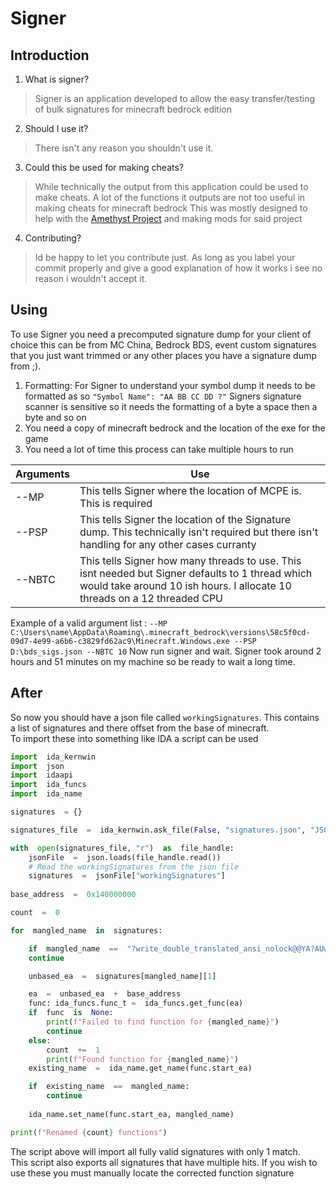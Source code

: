 # Signer
## Introduction
1. What is signer?
> Signer is an application developed to allow the easy transfer/testing of bulk signatures for minecraft bedrock edition
2. Should I use it?
> There isn't any reason you shouldn't use it.
3. Could this be used for making cheats?
> While technically the output from this application could be used to make cheats.
> A lot of the functions it outputs are not too useful in making cheats for minecraft bedrock
> This was mostly designed to help with the [Amethyst Project](https://github.com/FrederoxDev/Amethyst)   and making mods for said project
4. Contributing?
> Id be happy to let you contribute just. 
 >As long as you label your commit properly and give a good explanation of how it works i see no reason i wouldn't accept it.
 ## Using
 To use Signer you need a precomputed signature dump for your client of choice this can be from MC China, Bedrock BDS, event custom signatures that you just want trimmed or any other places you have a signature dump from ;).
 1. Formatting: For Signer to understand your symbol dump it needs to be formatted as so `"Symbol Name": "AA BB CC DD ?"` Signers signature scanner is sensitive so it needs the formatting of a byte a space then a byte and so on
 2. You need a copy of minecraft bedrock and the location of the exe for the game
 3. You need a lot of time this process can take multiple hours to run
 
|Arguments| Use |
|--|--|
| --MP | This tells Signer where the location of MCPE is. This is required |
| --PSP| This tells Signer the location of the Signature dump. This technically isn't required but there isn't handling for any other cases curranty
| --NBTC| This tells Signer how many threads to use. This isnt needed but Signer defaults to 1 thread which would take around 10 ish hours. I allocate 10 threads on a 12 threaded CPU  
Example of a valid argument list : `--MP C:\Users\name\AppData\Roaming\.minecraft_bedrock\versions\58c5f0cd-09d7-4e99-a6b6-c3829fd62ac9\Minecraft.Windows.exe --PSP D:\bds_sigs.json --NBTC 10`
Now run signer and wait. Signer took around 2 hours and 51 minutes on my machine so be ready to wait a long time.  
## After
So now you should have a json file called `workingSignatures`. This contains a list of signatures and there offset from the base of minecraft.  
To import these into something like IDA a script can be used 
```py
import  ida_kernwin
import  json
import  idaapi
import  ida_funcs
import  ida_name

signatures  = {}

signatures_file  =  ida_kernwin.ask_file(False, "signatures.json", "JSON (*.json)")

with  open(signatures_file, "r")  as  file_handle:
	jsonFile  =  json.loads(file_handle.read())
	# Read the workingSignatures from the json file
	signatures  =  jsonFile["workingSignatures"]
	
base_address  =  0x140000000

count  =  0

for  mangled_name  in  signatures:

	if  mangled_name  ==  "?write_double_translated_ansi_nolock@@YA?AUwrite_result@?A0x17268360@@HQEBDI@Z":
	continue

	unbased_ea  =  signatures[mangled_name][1]

	ea  =  unbased_ea  +  base_address
	func: ida_funcs.func_t =  ida_funcs.get_func(ea)
	if  func  is  None:
		print(f"Failed to find function for {mangled_name}")
		continue
	else:
		count  +=  1
		print(f"Found function for {mangled_name}")
	existing_name  =  ida_name.get_name(func.start_ea)

	if  existing_name  ==  mangled_name:
		continue
		
	ida_name.set_name(func.start_ea, mangled_name)

print(f"Renamed {count} functions")
```
The script above will import all fully valid signatures with only 1 match.  
This script also exports all signatures that have multiple hits. If you wish to use these you must manually locate the corrected function signature
